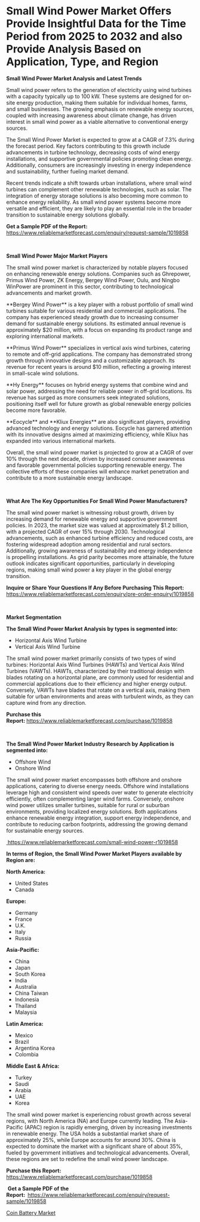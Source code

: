 <p><h1>Small Wind Power Market Offers Provide Insightful Data for the Time Period from 2025 to 2032 and also Provide Analysis Based on Application, Type, and Region</h1></p><p><strong>Small Wind Power Market Analysis and Latest Trends</strong></p>
<p><p>Small wind power refers to the generation of electricity using wind turbines with a capacity typically up to 100 kW. These systems are designed for on-site energy production, making them suitable for individual homes, farms, and small businesses. The growing emphasis on renewable energy sources, coupled with increasing awareness about climate change, has driven interest in small wind power as a viable alternative to conventional energy sources.</p><p>The Small Wind Power Market is expected to grow at a CAGR of 7.3% during the forecast period. Key factors contributing to this growth include advancements in turbine technology, decreasing costs of wind energy installations, and supportive governmental policies promoting clean energy. Additionally, consumers are increasingly investing in energy independence and sustainability, further fueling market demand.</p><p>Recent trends indicate a shift towards urban installations, where small wind turbines can complement other renewable technologies, such as solar. The integration of energy storage solutions is also becoming more common to enhance energy reliability. As small wind power systems become more versatile and efficient, they are likely to play an essential role in the broader transition to sustainable energy solutions globally.</p></p>
<p><strong>Get a Sample PDF of the Report:&nbsp;</strong> <a href="https://www.reliablemarketforecast.com/enquiry/request-sample/1019858?utm_campaign=3310&utm_medium=2&utm_source=Github&utm_content=ia&utm_term=07042025&utm_id=small-wind-power">https://www.reliablemarketforecast.com/enquiry/request-sample/1019858</a></p>
<p>&nbsp;</p>
<p><strong>Small Wind Power Major Market Players</strong></p>
<p><p>The small wind power market is characterized by notable players focused on enhancing renewable energy solutions. Companies such as Ghrepower, Primus Wind Power, ZK Energy, Bergey Wind Power, Oulu, and Ningbo WinPower are prominent in this sector, contributing to technological advancements and market growth.</p><p>**Bergey Wind Power** is a key player with a robust portfolio of small wind turbines suitable for various residential and commercial applications. The company has experienced steady growth due to increasing consumer demand for sustainable energy solutions. Its estimated annual revenue is approximately $20 million, with a focus on expanding its product range and exploring international markets.</p><p>**Primus Wind Power** specializes in vertical axis wind turbines, catering to remote and off-grid applications. The company has demonstrated strong growth through innovative designs and a customizable approach. Its revenue for recent years is around $10 million, reflecting a growing interest in small-scale wind solutions.</p><p>**Hy Energy** focuses on hybrid energy systems that combine wind and solar power, addressing the need for reliable power in off-grid locations. Its revenue has surged as more consumers seek integrated solutions, positioning itself well for future growth as global renewable energy policies become more favorable.</p><p>**Eocycle** and **Kliux Energies** are also significant players, providing advanced technology and energy solutions. Eocycle has garnered attention with its innovative designs aimed at maximizing efficiency, while Kliux has expanded into various international markets.</p><p>Overall, the small wind power market is projected to grow at a CAGR of over 10% through the next decade, driven by increased consumer awareness and favorable governmental policies supporting renewable energy. The collective efforts of these companies will enhance market penetration and contribute to a more sustainable energy landscape.</p></p>
<p>&nbsp;</p>
<p><strong>What Are The Key Opportunities For Small Wind Power Manufacturers?</strong></p>
<p><p>The small wind power market is witnessing robust growth, driven by increasing demand for renewable energy and supportive government policies. In 2023, the market size was valued at approximately $1.2 billion, with a projected CAGR of over 15% through 2030. Technological advancements, such as enhanced turbine efficiency and reduced costs, are fostering widespread adoption among residential and rural sectors. Additionally, growing awareness of sustainability and energy independence is propelling installations. As grid parity becomes more attainable, the future outlook indicates significant opportunities, particularly in developing regions, making small wind power a key player in the global energy transition.</p></p>
<p><strong>Inquire or Share Your Questions If Any Before Purchasing This Report:</strong> <a href="https://www.reliablemarketforecast.com/enquiry/pre-order-enquiry/1019858?utm_campaign=3310&utm_medium=2&utm_source=Github&utm_content=ia&utm_term=07042025&utm_id=small-wind-power">https://www.reliablemarketforecast.com/enquiry/pre-order-enquiry/1019858</a></p>
<p>&nbsp;</p>
<p><strong>Market Segmentation</strong></p>
<p><strong>The Small Wind Power Market Analysis by types is segmented into:</strong></p>
<p><ul><li>Horizontal Axis Wind Turbine</li><li>Vertical Axis Wind Turbine</li></ul></p>
<p><p>The small wind power market primarily consists of two types of wind turbines: Horizontal Axis Wind Turbines (HAWTs) and Vertical Axis Wind Turbines (VAWTs). HAWTs, characterized by their traditional design with blades rotating on a horizontal plane, are commonly used for residential and commercial applications due to their efficiency and higher energy output. Conversely, VAWTs have blades that rotate on a vertical axis, making them suitable for urban environments and areas with turbulent winds, as they can capture wind from any direction.</p></p>
<p><strong>Purchase this Report:&nbsp;</strong><a href="https://www.reliablemarketforecast.com/purchase/1019858?utm_campaign=3310&utm_medium=2&utm_source=Github&utm_content=ia&utm_term=07042025&utm_id=small-wind-power">https://www.reliablemarketforecast.com/purchase/1019858</a></p>
<p>&nbsp;</p>
<p><strong>The Small Wind Power Market Industry Research by Application is segmented into:</strong></p>
<p><ul><li>Offshore Wind</li><li>Onshore Wind</li></ul></p>
<p><p>The small wind power market encompasses both offshore and onshore applications, catering to diverse energy needs. Offshore wind installations leverage high and consistent wind speeds over water to generate electricity efficiently, often complementing larger wind farms. Conversely, onshore wind power utilizes smaller turbines, suitable for rural or suburban environments, providing localized energy solutions. Both applications enhance renewable energy integration, support energy independence, and contribute to reducing carbon footprints, addressing the growing demand for sustainable energy sources.</p></p>
<p><a href="https://www.reliablemarketforecast.com/small-wind-power-r1019858?utm_campaign=3310&utm_medium=2&utm_source=Github&utm_content=ia&utm_term=07042025&utm_id=small-wind-power">&nbsp;https://www.reliablemarketforecast.com/small-wind-power-r1019858</a></p>
<p><strong>In terms of Region, the Small Wind Power Market Players available by Region are:</strong></p>
<p>
    <p> <strong> North America: </strong>
        <ul>
            <li>United States</li>
            <li>Canada</li>
        </ul>
        </p> 
    <p> <strong> Europe: </strong>
        <ul>
            <li>Germany</li>
            <li>France</li>
            <li>U.K.</li>
            <li>Italy</li>
            <li>Russia</li>
        </ul>
        </p> 
    <p> <strong> Asia-Pacific: </strong>
        <ul>
            <li>China</li>
            <li>Japan</li>
            <li>South Korea</li>
            <li>India</li>
            <li>Australia</li>
            <li>China Taiwan</li>
            <li>Indonesia</li>
            <li>Thailand</li>
            <li>Malaysia</li>
        </ul>
        </p> 
    <p> <strong> Latin America: </strong>
        <ul>
            <li>Mexico</li>
            <li>Brazil</li>
            <li>Argentina Korea</li>
            <li>Colombia</li>
        </ul>
        </p> 
    <p> <strong> Middle East & Africa: </strong>
        <ul>
            <li>Turkey</li>
            <li>Saudi</li>
            <li>Arabia</li>
            <li>UAE</li>
            <li>Korea</li>
        </ul>
    </p>
    </p>
<p><p>The small wind power market is experiencing robust growth across several regions, with North America (NA) and Europe currently leading. The Asia-Pacific (APAC) region is rapidly emerging, driven by increasing investments in renewable energy. The USA holds a substantial market share of approximately 25%, while Europe accounts for around 30%. China is expected to dominate the market with a significant share of about 35%, fueled by government initiatives and technological advancements. Overall, these regions are set to redefine the small wind power landscape.</p></p>
<p><strong>Purchase this Report: </strong><a href="https://www.reliablemarketforecast.com/purchase/1019858?utm_campaign=3310&utm_medium=2&utm_source=Github&utm_content=ia&utm_term=07042025&utm_id=small-wind-power">https://www.reliablemarketforecast.com/purchase/1019858</a></p>
<p>&nbsp;<strong>Get a Sample PDF of the Report:&nbsp;&nbsp;</strong><a href="https://www.reliablemarketforecast.com/enquiry/request-sample/1019858?utm_campaign=3310&utm_medium=2&utm_source=Github&utm_content=ia&utm_term=07042025&utm_id=small-wind-power">https://www.reliablemarketforecast.com/enquiry/request-sample/1019858</a></p>
<p><strong></strong></p>
<p><p><a href="https://github.com/wyettillesr4/Market-Research-Report-List-1/blob/main/coin-battery-market.md?utm_campaign=3310&utm_medium=2&utm_source=Github&utm_content=ia&utm_term=07042025&utm_id=small-wind-power">Coin Battery Market</a></p></p>